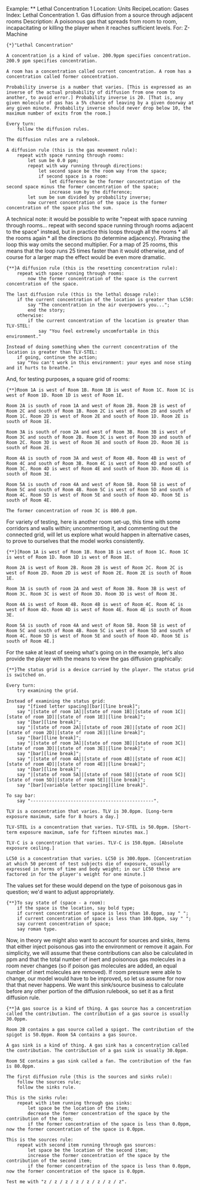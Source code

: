 Example: ** Lethal Concentration 1
Location: Units
RecipeLocation: Gases
Index: Lethal Concentration 1. Gas diffusion from a source through adjacent rooms
Description: A poisonous gas that spreads from room to room, incapacitating or killing the player when it reaches sufficient levels.
For: Z-Machine

  

``` inform7
{*}"Lethal Concentration"

A concentration is a kind of value. 200.9ppm specifies concentration. 200.9 ppm specifies concentration.

A room has a concentration called current concentration. A room has a concentration called former concentration.

Probability inverse is a number that varies. [This is expressed as an inverse of the actual probability of diffusion from one room to another, to avoid error.] Probability inverse is 20. [That is, any given molecule of gas has a 5% chance of leaving by a given doorway at any given minute. Probability inverse should never drop below 10, the maximum number of exits from the room.]

Every turn:
	follow the diffusion rules.

The diffusion rules are a rulebook.

A diffusion rule (this is the gas movement rule):
	repeat with space running through rooms:
		let sum be 0.0 ppm;
		repeat with way running through directions:
			let second space be the room way from the space;
			if second space is a room:
				let difference be the former concentration of the second space minus the former concentration of the space;
				increase sum by the difference;
		let sum be sum divided by probability inverse;
		now current concentration of the space is the former concentration of the space plus the sum.
```

  
A technical note: it would be possible to write "repeat with space running through rooms... repeat with second space running through rooms adjacent to the space" instead, but in practice this loops through all the rooms \* all the rooms again \* all the directions (to determine adjacency). Phrasing the loop this way omits the second multiplier. For a map of 25 rooms, this means that the loop runs 25 times faster than it would otherwise, and of course for a larger map the effect would be even more dramatic.

  

``` inform7
{**}A diffusion rule (this is the resetting concentration rule):
	repeat with space running through rooms:
		now the former concentration of the space is the current concentration of the space.

The last diffusion rule (this is the lethal dosage rule):
	if the current concentration of the location is greater than LC50:
		say "The concentration in the air overpowers you...";
		end the story;
	otherwise:
		if the current concentration of the location is greater than TLV-STEL:
			say "You feel extremely uncomfortable in this environment."

Instead of doing something when the current concentration of the location is greater than TLV-STEL:
	if going, continue the action;
	say "You can't work in this environment: your eyes and nose sting and it hurts to breathe."
```

  
And, for testing purposes, a square grid of rooms:

  

``` inform7
{**}Room 1A is west of Room 1B. Room 1B is west of Room 1C. Room 1C is west of Room 1D. Room 1D is west of Room 1E.

Room 2A is south of room 1A and west of Room 2B. Room 2B is west of Room 2C and south of Room 1B. Room 2C is west of Room 2D and south of Room 1C. Room 2D is west of Room 2E and south of Room 1D. Room 2E is south of Room 1E.

Room 3A is south of room 2A and west of Room 3B. Room 3B is west of Room 3C and south of Room 2B. Room 3C is west of Room 3D and south of Room 2C. Room 3D is west of Room 3E and south of Room 2D. Room 3E is south of Room 2E.

Room 4A is south of room 3A and west of Room 4B. Room 4B is west of Room 4C and south of Room 3B. Room 4C is west of Room 4D and south of Room 3C. Room 4D is west of Room 4E and south of Room 3D. Room 4E is south of Room 3E.

Room 5A is south of room 4A and west of Room 5B. Room 5B is west of Room 5C and south of Room 4B. Room 5C is west of Room 5D and south of Room 4C. Room 5D is west of Room 5E and south of Room 4D. Room 5E is south of Room 4E.

The former concentration of room 3C is 800.0 ppm.
```

  
For variety of testing, here is another room set-up, this time with some corridors and walls within; uncommenting it, and commenting out the connected grid, will let us explore what would happen in alternative cases, to prove to ourselves that the model works consistently.

  

``` inform7
{**}[Room 1A is west of Room 1B. Room 1B is west of Room 1C. Room 1C is west of Room 1D. Room 1D is west of Room 1E.

Room 2A is west of Room 2B. Room 2B is west of Room 2C. Room 2C is west of Room 2D. Room 2D is west of Room 2E. Room 2E is south of Room 1E.

Room 3A is south of room 2A and west of Room 3B. Room 3B is west of Room 3C. Room 3C is west of Room 3D. Room 3D is west of Room 3E.

Room 4A is west of Room 4B. Room 4B is west of Room 4C. Room 4C is west of Room 4D. Room 4D is west of Room 4E. Room 4E is south of Room 3E.

Room 5A is south of room 4A and west of Room 5B. Room 5B is west of Room 5C and south of Room 4B. Room 5C is west of Room 5D and south of Room 4C. Room 5D is west of Room 5E and south of Room 4D. Room 5E is south of Room 4E.]
```

  
For the sake at least of seeing what's going on in the example, let's also provide the player with the means to view the gas diffusion graphically:

  

``` inform7
{**}The status grid is a device carried by the player. The status grid is switched on.

Every turn:
	try examining the grid.

Instead of examining the status grid:
	say "[fixed letter spacing][bar][line break]";
	say "|[state of room 1A]|[state of room 1B]|[state of room 1C]|[state of room 1D]|[state of room 1E]|[line break]";
	say "[bar][line break]";
	say "|[state of room 2A]|[state of room 2B]|[state of room 2C]|[state of room 2D]|[state of room 2E]|[line break]";
	say "[bar][line break]";
	say "|[state of room 3A]|[state of room 3B]|[state of room 3C]|[state of room 3D]|[state of room 3E]|[line break]";
	say "[bar][line break]";
	say "|[state of room 4A]|[state of room 4B]|[state of room 4C]|[state of room 4D]|[state of room 4E]|[line break]";
	say "[bar][line break]";
	say "|[state of room 5A]|[state of room 5B]|[state of room 5C]|[state of room 5D]|[state of room 5E]|[line break]";
	say "[bar][variable letter spacing][line break]".

To say bar:
	say "----------------------------------------------".

TLV is a concentration that varies. TLV is 30.0ppm. [Long-term exposure maximum, safe for 8 hours a day.]

TLV-STEL is a concentration that varies. TLV-STEL is 50.0ppm. [Short-term exposure maximum, safe for fifteen minutes max.]

TLV-C is a concentration that varies. TLV-C is 150.0ppm. [Absolute exposure ceiling.]

LC50 is a concentration that varies. LC50 is 300.0ppm. [Concentration at which 50 percent of test subjects die of exposure, usually expressed in terms of time and body weight; in our LC50 these are factored in for the player's weight for one minute.]
```

  
The values set for these would depend on the type of poisonous gas in question; we'd want to adjust appropriately.

  

``` inform7
{**}To say state of (space - a room):
	if the space is the location, say bold type;
	if current concentration of space is less than 10.0ppm, say " ";
	if current concentration of space is less than 100.0ppm, say " ";
	say current concentration of space;
	say roman type.
```

  
Now, in theory we might also want to account for sources and sinks, items that either inject poisonous gas into the environment or remove it again. For simplicity, we will assume that these contributions can also be calculated in ppm and that the total number of inert and poisonous gas molecules in a room never changes (so if poison gas molecules are added, an equal number of inert molecules are removed). If room pressure were able to change, our model would have to be improved, so let us assume for now that that never happens. We want this sink/source business to calculate before any other portion of the diffusion rulebook, so set it as a first diffusion rule.

  

``` inform7
{**}A gas source is a kind of thing. A gas source has a concentration called the contribution. The contribution of a gas source is usually 30.0ppm.

Room 2B contains a gas source called a spigot. The contribution of the spigot is 50.0ppm. Room 5A contains a gas source.

A gas sink is a kind of thing. A gas sink has a concentration called the contribution. The contribution of a gas sink is usually 30.0ppm.

Room 5E contains a gas sink called a fan. The contribution of the fan is 80.0ppm.

The first diffusion rule (this is the sources and sinks rule):
	follow the sources rule;
	follow the sinks rule.

This is the sinks rule:
	repeat with item running through gas sinks:
		let space be the location of the item;
		decrease the former concentration of the space by the contribution of the item;
		if the former concentration of the space is less than 0.0ppm, now the former concentration of the space is 0.0ppm.

This is the sources rule:
	repeat with second item running through gas sources:
		let space be the location of the second item;
		increase the former concentration of the space by the contribution of the second item;
		if the former concentration of the space is less than 0.0ppm, now the former concentration of the space is 0.0ppm.

Test me with "z / z / z / z / z / z / z / z".
```

